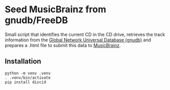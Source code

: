 # Seed MusicBrainz from gnudb/FreeDB

Small script that identifies the current CD in the CD drive, retrieves the track
information from the [Global Network Universal Database (gnudb)](https://gnudb.org)
and prepares a .html file to submit this data to [MusicBrainz](https://muscicbrainz.org).

## Installation

    python -m venv .venv
    . .venv/bin/activate
    pip install discid
